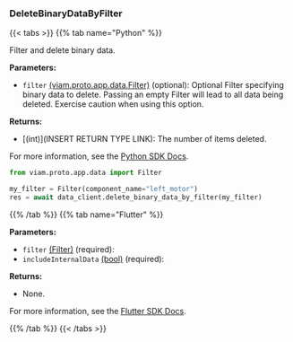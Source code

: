 ### DeleteBinaryDataByFilter

{{< tabs >}}
{{% tab name="Python" %}}

Filter and delete binary data.

**Parameters:**

- `filter` [(viam.proto.app.data.Filter)](https://python.viam.dev/autoapi/viam/proto/app/data/index.html#viam.proto.app.data.Filter) (optional): Optional Filter specifying binary data to delete. Passing an empty Filter will lead to all data being deleted. Exercise caution when using this option.

**Returns:**

- [(int)](INSERT RETURN TYPE LINK): The number of items deleted.

For more information, see the [Python SDK Docs](https://python.viam.dev/autoapi/viam/app/data_client/index.html#viam.app.data_client.DataClient.delete_binary_data_by_filter).

``` python {class="line-numbers linkable-line-numbers"}
from viam.proto.app.data import Filter

my_filter = Filter(component_name="left_motor")
res = await data_client.delete_binary_data_by_filter(my_filter)
```

{{% /tab %}}
{{% tab name="Flutter" %}}

**Parameters:**

- `filter` [(Filter)](https://flutter.viam.dev/viam_protos.app.data/Filter-class.html) (required):
- `includeInternalData` [(bool)](https://api.flutter.dev/flutter/dart-core/bool-class.html) (required):

**Returns:**

- None.

For more information, see the [Flutter SDK Docs](https://flutter.viam.dev/viam_protos.app.data/DataServiceClient/deleteBinaryDataByFilter.html).

{{% /tab %}}
{{< /tabs >}}
